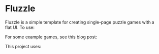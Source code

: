 Fluzzle
=======

Fluzzle is a simple template for creating single-page puzzle games with a flat UI. To use:

For some example games, see this blog post:


This project uses:
